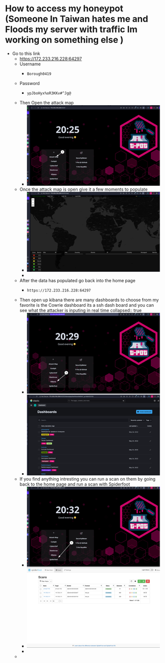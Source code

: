 # How to access my honeypot (Someone In Taiwan hates me and Floods my server with traffic Im working on something else )
- Go to this link
	- https://172.233.216.228:64297
	- Username
		- ```bash
		  Borough0419
		  ```
	- Password
		- ```bash
		  ypJboHyx%oR3KKv#^Jg@
		  ```
	- Then Open the attack map
		- ![image.png](../assets/image_1712625985361_0.png)
	- Once the attack map is open give it a few moments to populate
		- ![image.png](../assets/image_1712626015368_0.png)
		-
	- After the data has populated go back into the home page
		- ```bash
		  https://172.233.216.228:64297
		  ```
	- Then open up kibana there are many dashboards to choose from my favorite is the Cowrie dashboard its a ssh dash board and you can see what the attacker is inputing in real time
	  collapsed:: true
		- ![image.png](../assets/image_1712626188370_0.png)
		- ![image.png](../assets/image_1712626218362_0.png)
	- If you find anything intresting you can run a scan on them by going back to the home page and run a scan with Spiderfoot
		- ![image.png](../assets/image_1712626403082_0.png)
		- ![image.png](../assets/image_1712626434494_0.png)
		-
	-